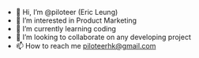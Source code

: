 - 👋 Hi, I’m @piloteer (Eric Leung)
- 👀 I’m interested in Product Marketing
- 🌱 I’m currently learning coding
- 💞️ I’m looking to collaborate on any developing project
- 📫 How to reach me piloteerhk@gmail.com

<!---
piloteerhk/piloteerhk is a ✨ special ✨ repository because its `README.md` (this file) appears on your GitHub profile.
You can click the Preview link to take a look at your changes.
--->
